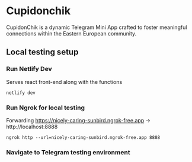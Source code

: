 # Cupidonchik

CupidonChik is a dynamic Telegram Mini App crafted to foster meaningful connections within the Eastern European community.

## Local testing setup

### Run Netlify Dev

Serves react front-end along with the functions

`netlify dev`

### Run Ngrok for local testing

Forwarding https://nicely-caring-sunbird.ngrok-free.app -> http://localhost:8888

`ngrok http --url=nicely-caring-sunbird.ngrok-free.app 8888`

### Navigate to Telegram testing environment
